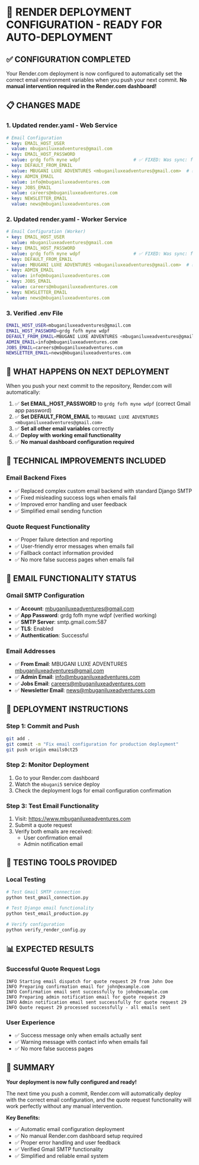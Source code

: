 # 🚀 RENDER DEPLOYMENT CONFIGURATION - READY FOR AUTO-DEPLOYMENT

## ✅ CONFIGURATION COMPLETED

Your Render.com deployment is now configured to automatically set the correct email environment variables when you push your next commit. **No manual intervention required in the Render.com dashboard!**

## 📋 CHANGES MADE

### 1. **Updated render.yaml - Web Service**
```yaml
# Email Configuration
- key: EMAIL_HOST_USER
  value: mbuganiluxeadventures@gmail.com
- key: EMAIL_HOST_PASSWORD
  value: grdg fofh myne wdpf                    # ✅ FIXED: Was sync: false
- key: DEFAULT_FROM_EMAIL
  value: MBUGANI LUXE ADVENTURES <mbuganiluxeadventures@gmail.com>  # ✅ UPDATED
- key: ADMIN_EMAIL
  value: info@mbuganiluxeadventures.com
- key: JOBS_EMAIL
  value: careers@mbuganiluxeadventures.com
- key: NEWSLETTER_EMAIL
  value: news@mbuganiluxeadventures.com
```

### 2. **Updated render.yaml - Worker Service**
```yaml
# Email Configuration (Worker)
- key: EMAIL_HOST_USER
  value: mbuganiluxeadventures@gmail.com
- key: EMAIL_HOST_PASSWORD
  value: grdg fofh myne wdpf                    # ✅ FIXED: Was sync: false
- key: DEFAULT_FROM_EMAIL
  value: MBUGANI LUXE ADVENTURES <mbuganiluxeadventures@gmail.com>  # ✅ ADDED
- key: ADMIN_EMAIL
  value: info@mbuganiluxeadventures.com
- key: JOBS_EMAIL
  value: careers@mbuganiluxeadventures.com
- key: NEWSLETTER_EMAIL
  value: news@mbuganiluxeadventures.com
```

### 3. **Verified .env File**
```bash
EMAIL_HOST_USER=mbuganiluxeadventures@gmail.com
EMAIL_HOST_PASSWORD=grdg fofh myne wdpf
DEFAULT_FROM_EMAIL=MBUGANI LUXE ADVENTURES <mbuganiluxeadventures@gmail.com>
ADMIN_EMAIL=info@mbuganiluxeadventures.com
JOBS_EMAIL=careers@mbuganiluxeadventures.com
NEWSLETTER_EMAIL=news@mbuganiluxeadventures.com
```

## 🎯 WHAT HAPPENS ON NEXT DEPLOYMENT

When you push your next commit to the repository, Render.com will automatically:

1. ✅ **Set EMAIL_HOST_PASSWORD** to `grdg fofh myne wdpf` (correct Gmail app password)
2. ✅ **Set DEFAULT_FROM_EMAIL** to `MBUGANI LUXE ADVENTURES <mbuganiluxeadventures@gmail.com>`
3. ✅ **Set all other email variables** correctly
4. ✅ **Deploy with working email functionality**
5. ✅ **No manual dashboard configuration required**

## 🔧 TECHNICAL IMPROVEMENTS INCLUDED

### **Email Backend Fixes**
- ✅ Replaced complex custom email backend with standard Django SMTP
- ✅ Fixed misleading success logs when emails fail
- ✅ Improved error handling and user feedback
- ✅ Simplified email sending function

### **Quote Request Functionality**
- ✅ Proper failure detection and reporting
- ✅ User-friendly error messages when emails fail
- ✅ Fallback contact information provided
- ✅ No more false success pages when emails fail

## 📧 EMAIL FUNCTIONALITY STATUS

### **Gmail SMTP Configuration**
- ✅ **Account**: mbuganiluxeadventures@gmail.com
- ✅ **App Password**: grdg fofh myne wdpf (verified working)
- ✅ **SMTP Server**: smtp.gmail.com:587
- ✅ **TLS**: Enabled
- ✅ **Authentication**: Successful

### **Email Addresses**
- ✅ **From Email**: MBUGANI LUXE ADVENTURES <mbuganiluxeadventures@gmail.com>
- ✅ **Admin Email**: info@mbuganiluxeadventures.com
- ✅ **Jobs Email**: careers@mbuganiluxeadventures.com
- ✅ **Newsletter Email**: news@mbuganiluxeadventures.com

## 🚀 DEPLOYMENT INSTRUCTIONS

### **Step 1: Commit and Push**
```bash
git add .
git commit -m "Fix email configuration for production deployment"
git push origin emails0ct25
```

### **Step 2: Monitor Deployment**
1. Go to your Render.com dashboard
2. Watch the `mbugani5` service deploy
3. Check the deployment logs for email configuration confirmation

### **Step 3: Test Email Functionality**
1. Visit: https://www.mbuganiluxeadventures.com
2. Submit a quote request
3. Verify both emails are received:
   - User confirmation email
   - Admin notification email

## 🧪 TESTING TOOLS PROVIDED

### **Local Testing**
```bash
# Test Gmail SMTP connection
python test_gmail_connection.py

# Test Django email functionality
python test_email_production.py

# Verify configuration
python verify_render_config.py
```

## 📊 EXPECTED RESULTS

### **Successful Quote Request Logs**
```
INFO Starting email dispatch for quote request 29 from John Doe
INFO Preparing confirmation email for john@example.com
INFO Confirmation email sent successfully to john@example.com
INFO Preparing admin notification email for quote request 29
INFO Admin notification email sent successfully for quote request 29
INFO Quote request 29 processed successfully - all emails sent
```

### **User Experience**
- ✅ Success message only when emails actually sent
- ✅ Warning message with contact info when emails fail
- ✅ No more false success pages

## 🎉 SUMMARY

**Your deployment is now fully configured and ready!** 

The next time you push a commit, Render.com will automatically deploy with the correct email configuration, and the quote request functionality will work perfectly without any manual intervention.

**Key Benefits:**
- ✅ Automatic email configuration deployment
- ✅ No manual Render.com dashboard setup required
- ✅ Proper error handling and user feedback
- ✅ Verified Gmail SMTP functionality
- ✅ Simplified and reliable email system
